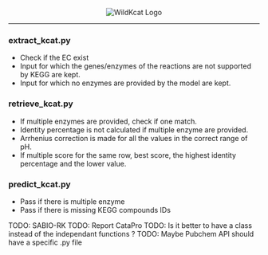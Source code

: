 <p align="center">
  <img src="docs/WILDKCAT.tif" alt="WildKcat Logo"/>
</p>

-------------

### extract_kcat.py 

- Check if the EC exist 
- Input for which the genes/enzymes of the reactions are not supported by KEGG are kept. 
- Input for which no enzymes are provided by the model are kept. 


### retrieve_kcat.py 

- If multiple enzymes are provided, check if one match. 
- Identity percentage is not calculated if multiple enzyme are provided.
- Arrhenius correction is made for all the values in the correct range of pH.
- If multiple score for the same row, best score, the highest identity percentage and the lower value. 

### predict_kcat.py

- Pass if there is multiple enzyme 
- Pass if there is missing KEGG compounds IDs 


TODO: SABIO-RK 
TODO: Report CataPro
TODO: Is it better to have a class instead of the independant functions ? 
TODO: Maybe Pubchem API should have a specific .py file 